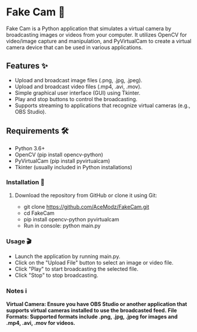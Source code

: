 # Fake Cam 📸

Fake Cam is a Python application that simulates a virtual camera by broadcasting images or videos from your computer. It utilizes OpenCV for video/image capture and manipulation, and PyVirtualCam to create a virtual camera device that can be used in various applications.

## Features ✨
- Upload and broadcast image files (.png, .jpg, .jpeg).
- Upload and broadcast video files (.mp4, .avi, .mov).
- Simple graphical user interface (GUI) using Tkinter.
- Play and stop buttons to control the broadcasting.
- Supports streaming to applications that recognize virtual cameras (e.g., OBS Studio).

## Requirements 🛠️
- Python 3.6+
- OpenCV (pip install opencv-python)
- PyVirtualCam (pip install pyvirtualcam)
- Tkinter (usually included in Python installations)

### Installation 🚀

1. Download the repository from GitHub or clone it using Git:
   

   - git clone https://github.com/AceModz/FakeCam.git
   - cd FakeCam
   - pip install opencv-python pyvirtualcam
   - Run in console: python main.py


### Usage 🎬

- Launch the application by running main.py.
- Click on the "Upload File" button to select an image or video file.
- Click "Play" to start broadcasting the selected file.
- Click "Stop" to stop broadcasting.

### Notes ℹ️
**Virtual Camera: Ensure you have OBS Studio or another application that supports virtual cameras installed to use the broadcasted feed.**
**File Formats: Supported formats include .png, .jpg, .jpeg for images and .mp4, .avi, .mov for videos.**
